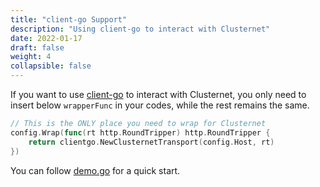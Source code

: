 ```yaml
---
title: "client-go Support"
description: "Using client-go to interact with Clusternet"
date: 2022-01-17
draft: false
weight: 4
collapsible: false
---
```


If you want to use [client-go](https://github.com/kubernetes/client-go) to interact with Clusternet, you only need to
insert below `wrapperFunc` in your codes, while the rest remains the same.

```go
// This is the ONLY place you need to wrap for Clusternet
config.Wrap(func(rt http.RoundTripper) http.RoundTripper {
    return clientgo.NewClusternetTransport(config.Host, rt)
})
```

You can follow [demo.go](https://github.com/clusternet/clusternet/blob/main/examples/clientgo/demo.go) for a quick start.
